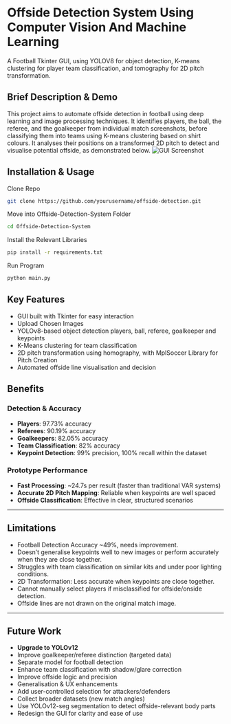 # Offside Detection System Using Computer Vision And Machine Learning
A Football Tkinter GUI, using YOLOV8 for object detection, K-means clustering for player team classification, and tomography for 2D pitch transformation.

## Brief Description & Demo
This project aims to automate offside detection in football using deep learning and image processing techniques. It identifies players, the ball, the referee, and the goalkeeper from individual match screenshots, before classifying them into teams using K-means clustering based on shirt colours. It analyses their positions on a transformed 2D pitch to detect and visualise potential offside, as demonstrated below.
![GUI Screenshot](assets/sjp-xbha-xkz2025-04-0610_19GMT1online-video-cutter.com1-ezgif.com-video-to-gif-converter.gif)

## Installation & Usage

Clone Repo
```bash
git clone https://github.com/yourusername/offside-detection.git
```
Move into Offside-Detection-System Folder
```bash
cd Offside-Detection-System
```
Install the Relevant Libraries

```bash
pip install -r requirements.txt
```
Run Program 
```bash
python main.py
```

## Key Features 
- GUI built with Tkinter for easy interaction
- Upload Chosen Images
- YOLOv8-based object detection players, ball, referee, goalkeeper and keypoints
- K-Means clustering for team classification
- 2D pitch transformation using homography, with MplSoccer Library for Pitch Creation 
- Automated offside line visualisation and decision

## Benefits

### Detection & Accuracy

- **Players**: 97.73% accuracy  
- **Referees**: 90.19% accuracy  
- **Goalkeepers**: 82.05% accuracy  
- **Team Classification**: 82% accuracy  
- **Keypoint Detection**: 99% precision, 100% recall within the dataset

### Prototype Performance

- **Fast Processing**: ~24.7s per result (faster than traditional VAR systems)
- **Accurate 2D Pitch Mapping**: Reliable when keypoints are well spaced
- **Offside Classification**: Effective in clear, structured scenarios
****

## Limitations

- Football Detection Accuracy ~49%, needs improvement.
- Doesn’t generalise keypoints well to new images or perform accurately when they are close together.
- Struggles with team classification on similar kits and under poor lighting conditions.
- 2D Transformation: Less accurate when keypoints are close together.
- Cannot manually select players if misclassified for offside/onside detection.
- Offside lines are not drawn on the original match image.

---

## Future Work

-  **Upgrade to YOLOv12**
-  Improve goalkeeper/referee distinction (targeted data)
-  Separate model for football detection
-  Enhance team classification with shadow/glare correction
-  Improve offside logic and precision
-  Generalisation & UX enhancements
-  Add user-controlled selection for attackers/defenders
-  Collect broader datasets (new match angles)
-  Use YOLOv12-seg segmentation to detect offside-relevant body parts
-  Redesign the GUI for clarity and ease of use




